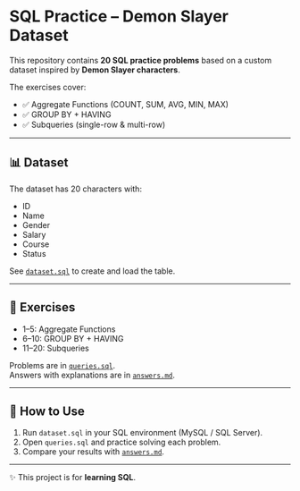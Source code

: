 # SQL Practice – Demon Slayer Dataset

This repository contains **20 SQL practice problems** based on a custom dataset inspired by **Demon Slayer characters**.

The exercises cover:
- ✅ Aggregate Functions (COUNT, SUM, AVG, MIN, MAX)
- ✅ GROUP BY + HAVING
- ✅ Subqueries (single-row & multi-row)

---

## 📊 Dataset
The dataset has 20 characters with:
- ID
- Name
- Gender
- Salary
- Course
- Status

See [`dataset.sql`](dataset.sql) to create and load the table.

---

## 🧩 Exercises
- 1–5: Aggregate Functions  
- 6–10: GROUP BY + HAVING  
- 11–20: Subqueries  

Problems are in [`queries.sql`](queries.sql).  
Answers with explanations are in [`answers.md`](answers.md).

---

## 🚀 How to Use
1. Run `dataset.sql` in your SQL environment (MySQL / SQL Server).  
2. Open `queries.sql` and practice solving each problem.  
3. Compare your results with [`answers.md`](answers.md).  

---

✨ This project is for **learning SQL**.
